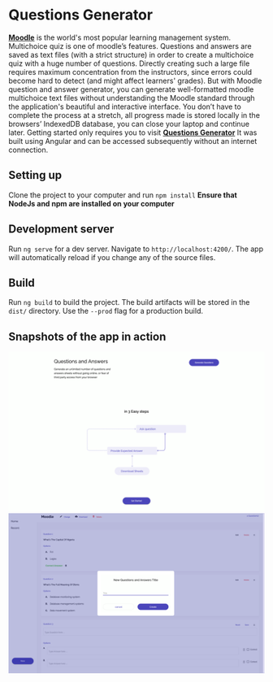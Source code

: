 # Questions Generator

**[Moodle](https://moodle.org/)** is the world's most popular learning management system. Multichoice quiz is one of moodle’s features. Questions and answers are saved as text files (with a strict structure) in order to create a multichoice quiz with a huge number of questions. Directly creating such a large file requires maximum concentration from the instructors, since errors could become hard to detect (and might affect learners' grades).
But with Moodle question and answer generator, you can generate well-formatted moodle multichoice text files without understanding the Moodle standard through the application's beautiful and interactive interface.
You don’t have to complete the process at a stretch, all progress made is stored locally in the browsers’ IndexedDB database, you can close your laptop and continue later.
Getting started only requires you to visit **[Questions Generator](https://question-generator-84bc7.web.app)**
It was built using Angular and can be accessed subsequently without an internet connection.

## Setting up

Clone the project to your computer and run `npm install` **Ensure that NodeJs and npm are installed on your computer**

## Development server

Run `ng serve` for a dev server. Navigate to `http://localhost:4200/`. The app will automatically reload if you change any of the source files.

## Build

Run `ng build` to build the project. The build artifacts will be stored in the `dist/` directory. Use the `--prod` flag for a production build.

## Snapshots of the app in action

![Questions Generator Home](./readme_files/home.png "Questions Generator Home")
![Questions Generator](./readme_files/act.png "Questions Generator")

